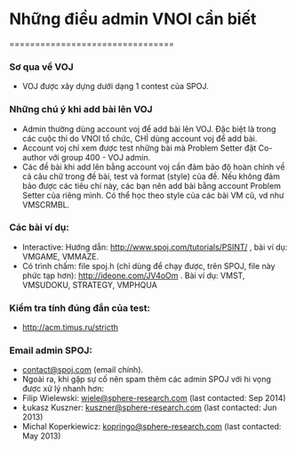 # Những điều admin VNOI cần biết 
================================

### Sơ qua về VOJ
  * VOJ được xây dựng dưới dạng 1 contest của SPOJ.

### Những chú ý khi add bài lên VOJ
  * Admin thường dùng account voj để add bài lên VOJ. Đặc biệt là trong các cuộc thi do VNOI tổ chức, CHỈ dùng account voj để add bài.
  * Account voj chỉ xem được test những bài mà Problem Setter đặt Co-author với group 400 - VOJ admin.
  * Các đề bài khi add lên bằng account voj cần đảm bảo độ hoàn chỉnh về cả câu chữ trong đề bài, test và format (style) của đề. Nếu không đảm bảo được các tiêu chí này, các bạn nên add bài bằng account Problem Setter của riêng mình. Có thể học theo style của các bài VM cũ, vd như VMSCRMBL.

### Các bài ví dụ:
  * Interactive: Hướng dẫn: http://www.spoj.com/tutorials/PSINT/ , bài ví dụ: VMGAME, VMMAZE.
  * Có trình chấm: file spoj.h (chỉ dùng để chạy được, trên SPOJ, file này phức tạp hơn): http://ideone.com/JV4oOm  . Bài ví dụ: VMST, VMSUDOKU, STRATEGY, VMPHQUA
  
### Kiểm tra tính đúng đắn của test:
  * http://acm.timus.ru/stricth
  
### Email admin SPOJ:
  * contact@spoj.com (email chính).
  * Ngoài ra, khi gặp sự cố nên spam thêm các admin SPOJ với hi vọng được xử lý nhanh hơn:
  * Filip Wielewski: wiele@sphere-research.com (last contacted: Sep 2014)
  * Łukasz Kuszner:  kuszner@sphere-research.com (last contacted: Jun 2013)
  * Michal Koperkiewicz: kopringo@sphere-research.com (last contacted: May 2013)
